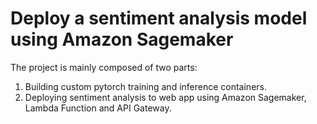 # Deploy a sentiment analysis model using Amazon Sagemaker

The project is mainly composed of two parts:
1. Building custom pytorch training and inference containers.
2. Deploying sentiment analysis to web app using Amazon Sagemaker, Lambda Function and API Gateway.
